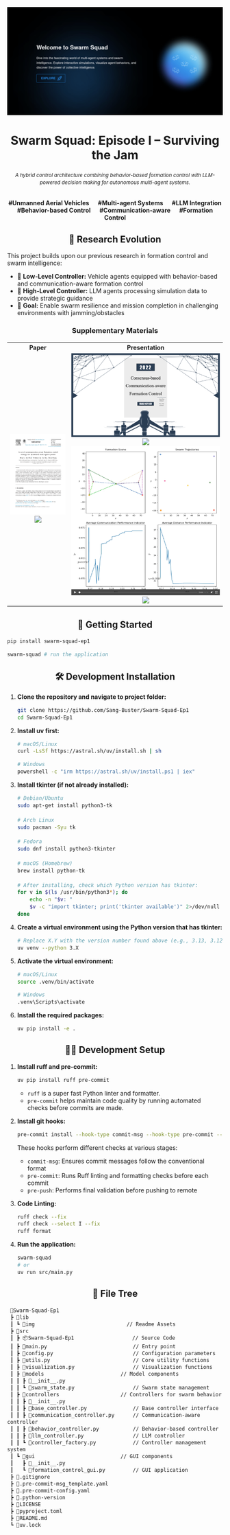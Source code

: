 <div align="center">
<a href="https://github.com/Sang-Buster/Swarm-Squad"><img src="img/banner.png?raw=true" /></a>
<h1>Swarm Squad: Episode I – Surviving the Jam</h1>
<h6><small>A hybrid control architecture combining behavior-based formation control with LLM-powered decision making for autonomous multi-agent systems.</small></h6>
<p><b>#Unmanned Aerial Vehicles &emsp; #Multi-agent Systems &emsp; #LLM Integration<br/>#Behavior-based Control &emsp; #Communication-aware &emsp; #Formation Control</b></p>
</div>


<h2 align="center">🔬 Research Evolution</h2>

This project builds upon our previous research in formation control and swarm intelligence:

- 🚗 **Low-Level Controller:** Vehicle agents equipped with behavior-based and communication-aware formation control<br/>
- 🤖 **High-Level Controller:** LLM agents processing simulation data to provide strategic guidance<br/>
- 🎯 **Goal:** Enable swarm resilience and mission completion in challenging environments with jamming/obstacles

<h3 align="center">Supplementary Materials</h3>

<table>
  <tr>
    <th>Paper</th>
    <th>Presentation</th>
  </tr>
  <tr>
    <td align="center">
          <a href="https://github.com/Sang-Buster/Communication-aware-Formation-Control/blob/main/lib/Li-paper.pdf"><img src="img/cover_paper.png?raw=true" /></a>
          <a href="https://github.com/Sang-Buster/Communication-aware-Formation-Control/blob/main/lib/Li-paper.pdf"><img src="https://img.shields.io/badge/View%20More-282c34?style=for-the-badge&logoColor=white" width="100" /></a>
    </td>
    <td align="center">
          <a href="https://github.com/Sang-Buster/Communication-aware-Formation-Control/blob/main/lib/Xing-ppt.pdf"><img src="img/cover_ppt.png?raw=true" /></a>
          <a href="https://github.com/Sang-Buster/Communication-aware-Formation-Control/blob/main/lib/Xing-ppt.pdf"><img src="https://img.shields.io/badge/View%20Slides-282c34?style=for-the-badge&logoColor=white" /></a>   
          <a href="https://github.com/Sang-Buster/Communication-aware-Formation-Control/blob/main/lib/Xing-ppt.pdf"><img src="img/cover_video.png?raw=true" /></a>
          <a href="https://github.com/Sang-Buster/Communication-aware-Formation-Control/assets/97267956/03072ecc-8218-40d9-a169-90774cb7c2ae"><img src="https://img.shields.io/badge/View%20Simulation%20Video-282c34?style=for-the-badge&logoColor=white" /></a>     
    </td>
  </tr>
</table>


<h2 align="center">🚀 Getting Started</h2>

```bash
pip install swarm-squad-ep1
```

```bash
swarm-squad # run the application
```


<div align="center">
  <h2>🛠️ Development Installation</h2>
</div>

1. **Clone the repository and navigate to project folder:**
   ```bash
   git clone https://github.com/Sang-Buster/Swarm-Squad-Ep1
   cd Swarm-Squad-Ep1
   ```

2. **Install uv first:**
   ```bash
   # macOS/Linux
   curl -LsSf https://astral.sh/uv/install.sh | sh
   ```

   ```bash
   # Windows
   powershell -c "irm https://astral.sh/uv/install.ps1 | iex"
   ```

3. **Install tkinter (if not already installed):**
   ```bash
   # Debian/Ubuntu
   sudo apt-get install python3-tk

   # Arch Linux
   sudo pacman -Syu tk

   # Fedora
   sudo dnf install python3-tkinter

   # macOS (Homebrew)
   brew install python-tk

   # After installing, check which Python version has tkinter:
   for v in $(ls /usr/bin/python3*); do
       echo -n "$v: "
       $v -c "import tkinter; print('tkinter available')" 2>/dev/null || echo "no tkinter"
   done
   ```

4. **Create a virtual environment using the Python version that has tkinter:**
   ```bash
   # Replace X.Y with the version number found above (e.g., 3.13, 3.12, 3.11)
   uv venv --python 3.X
   ```

5. **Activate the virtual environment:**
   ```bash
   # macOS/Linux
   source .venv/bin/activate
   ```

   ```bash
   # Windows
   .venv\Scripts\activate
   ```

6. **Install the required packages:**
   ```bash
   uv pip install -e .
   ```

<div align="center">
  <h2>👨‍💻 Development Setup</h2>
</div>

1. **Install ruff and pre-commit:**
   ```bash
   uv pip install ruff pre-commit
   ```
   - `ruff` is a super fast Python linter and formatter.
   - `pre-commit` helps maintain code quality by running automated checks before commits are made.

2. **Install git hooks:**
   ```bash
   pre-commit install --hook-type commit-msg --hook-type pre-commit --hook-type pre-push
   ```

   These hooks perform different checks at various stages:
   - `commit-msg`: Ensures commit messages follow the conventional format
   - `pre-commit`: Runs Ruff linting and formatting checks before each commit
   - `pre-push`: Performs final validation before pushing to remote
  
3. **Code Linting:**
   ```bash
   ruff check --fix
   ruff check --select I --fix
   ruff format
   ```

4. **Run the application:**
   ```bash
   swarm-squad
   # or
   uv run src/main.py
   ```


<h2 align="center">📁 File Tree</h2>

```
 📂Swarm-Squad-Ep1
 ┣ 📂lib
 ┃ ┗ 📂img                              // Readme Assets
 ┣ 📂src
 ┃ ┣ 📦Swarm-Squad-Ep1                   // Source Code
 ┃ ┣ 📄main.py                            // Entry point
 ┃ ┣ 📄config.py                          // Configuration parameters
 ┃ ┣ 📄utils.py                           // Core utility functions
 ┃ ┣ 📄visualization.py                   // Visualization functions
 ┃ ┣ 📂models                         // Model components
 ┃ ┃ ┣ 📄__init__.py
 ┃ ┃ ┗ 📄swarm_state.py                   // Swarm state management
 ┃ ┣ 📂controllers                    // Controllers for swarm behavior
 ┃ ┃ ┣ 📄__init__.py
 ┃ ┃ ┣ 📄base_controller.py               // Base controller interface
 ┃ ┃ ┣ 📄communication_controller.py      // Communication-aware controller
 ┃ ┃ ┣ 📄behavior_controller.py           // Behavior-based controller
 ┃ ┃ ┣ 📄llm_controller.py                // LLM controller
 ┃ ┃ ┗ 📄controller_factory.py            // Controller management system
 ┃ ┗ 📂gui                            // GUI components
 ┃   ┣ 📄__init__.py
 ┃   ┗ 📄formation_control_gui.py         // GUI application
 ┣ 📄.gitignore
 ┣ 📄.pre-commit-msg_template.yaml
 ┣ 📄.pre-commit-config.yaml
 ┣ 📄.python-version
 ┣ 📄LICENSE
 ┣ 📄pyproject.toml
 ┣ 📄README.md
 ┗ 📄uv.lock
```
